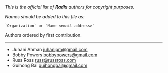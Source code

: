 *This is the official list of **Radix** authors for copyright purposes.*

*Names should be added to this file as:*

	`Organization` or `Name <email address>`

Authors ordered by first contribution.

* * *

* Juhani Ahman <juhanipm@gmail.com>
* Bobby Powers <bobbypowers@gmail.com>
* Russ Ross <russ@russross.com>
* Guihong Bai  <guihongbai@gmail.com>

